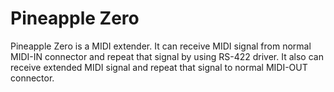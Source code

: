 # Pineapple Zero

Pineapple Zero is a MIDI extender. It can receive MIDI signal from normal MIDI-IN connector and repeat that signal by using RS-422 driver. It also can receive extended MIDI signal and repeat that signal to normal MIDI-OUT connector.
